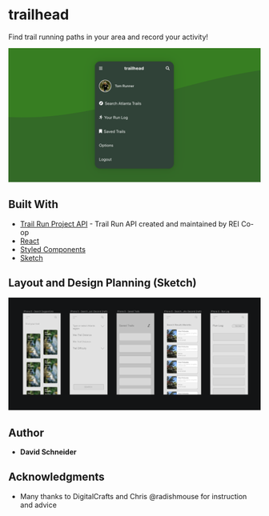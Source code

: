# trailhead

Find trail running paths in your area and record your activity!

![Trailhead Home](/src/trailheadScreenshot.png)

## Built With

* [Trail Run Project API](https://www.trailrunproject.com/data) - Trail Run API created and maintained by REI Co-op
* [React](https://reactjs.org/)
* [Styled Components](https://styled-components.com/)
* [Sketch](https://www.sketch.com/)

## Layout and Design Planning (Sketch)

![Sketch Artboards](/src/TrailheadSketch.png)

## Author

* **David Schneider**

## Acknowledgments

* Many thanks to DigitalCrafts and Chris @radishmouse for instruction and advice
